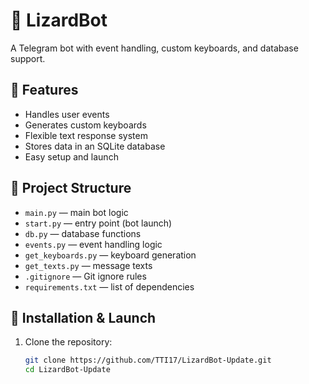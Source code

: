 # 🦎 LizardBot

A Telegram bot with event handling, custom keyboards, and database support.

## 📌 Features
- Handles user events
- Generates custom keyboards
- Flexible text response system
- Stores data in an SQLite database
- Easy setup and launch

## 📂 Project Structure
- `main.py` — main bot logic
- `start.py` — entry point (bot launch)
- `db.py` — database functions
- `events.py` — event handling logic
- `get_keyboards.py` — keyboard generation
- `get_texts.py` — message texts
- `.gitignore` — Git ignore rules
- `requirements.txt` — list of dependencies

## 🚀 Installation & Launch
1. Clone the repository:
   ```bash
   git clone https://github.com/TTI17/LizardBot-Update.git
   cd LizardBot-Update
